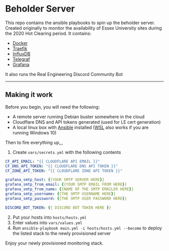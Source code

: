 # Beholder Server

This repo contains the ansible playbooks to spin up the beholder server. Created originally to monitor the availability of Essex University sites during the 2020 Hot Clearing period. It contains:

- [Docker](https://www.docker.com/) 
- [Traefik](https://containo.us/traefik/)
- [InfluxDB](https://www.influxdata.com/)
- [Telegraf](https://www.influxdata.com/time-series-platform/telegraf/)
- [Grafana](https://grafana.com)

It also runs the Real Engineering Discord Community Bot

---

## Making it work

Before you begin, you will need the following:
- A remote server running Debian buster somewhere in the cloud
- Cloudflare DNS and API tokens generated (used for LE cert generation)
- A local linux box with [Ansible](https://docs.ansible.com/ansible/latest/installation_guide/index.html) installed ([WSL](https://docs.microsoft.com/en-us/windows/wsl/install-win10) also works if you are running Windows 10)

Then to fire everything up,,,

1. Create `vars/secrets.yml` with the following contents
```yml
CF_API_EMAIL: "{{ CLOUDFLARE API EMAIL }}"
CF_DNS_API_TOKEN: "{{ CLOUDFLARE DNS API TOKEN }}"
CF_ZONE_API_TOKEN: "{{ CLOUDFLARE ZONE API TOKEN }}"

grafana_smtp_host: {{YOUR SMTP SERVER HERE}}
grafana_smtp_from_email: {{YOUR SMTP EMAIL FROM HERE}}
grafana_smtp_from_name: {{NAME OF THE SMTP EMAILER HERE}}
grafana_smtp_username: {{THE SMTP USERNAME HERE}}
grafana_smtp_password: {{THE SMTP USER PASSWORD HERE}}

DISCORD_BOT_TOKEN: {{ DISCORD BOT TOKEN HERE }}

```
2. Put your hosts into `hosts/hosts.yml`
3. Enter values into `vars/values.yml`
4. Run `ansible-playbook main.yml -i hosts/hosts.yml --become` to deploy the listed stack to the newly provisioned server

Enjoy your newly provisioned monitoring stack.
